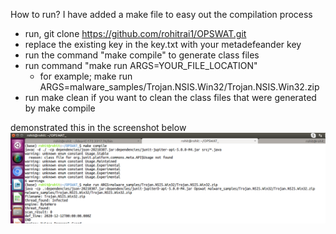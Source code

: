 How to run?
I have added a make file to easy out the compilation process

- run, git clone https://github.com/rohitrai1/OPSWAT.git
- replace the existing key in the key.txt with your metadefeander key
- run the command "make compile" to generate class files 
- run command "make run ARGS=YOUR_FILE_LOCATION"
	- for example; make run ARGS=malware_samples/Trojan.NSIS.Win32/Trojan.NSIS.Win32.zip
- run make clean if you want to clean the class files that were generated by make compile

demonstrated this in the screenshot below
![Can't display screenshot](https://github.com/rohitrai1/OPSWAT/blob/master/screenshots/how_to_run.png "How to run?")




